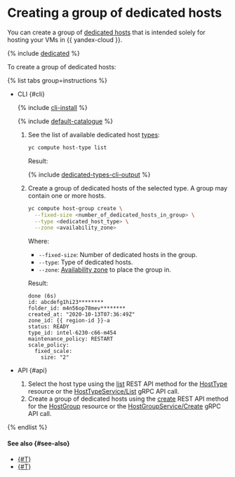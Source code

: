 # Creating a group of dedicated hosts


You can create a group of [dedicated hosts](../../concepts/dedicated-host.md) that is intended solely for hosting your VMs in {{ yandex-cloud }}.

{% include [dedicated](../../../_includes/compute/dedicated-quota.md) %}

To create a group of dedicated hosts:

{% list tabs group=instructions %}

- CLI {#cli}

  {% include [cli-install](../../../_includes/cli-install.md) %}

  {% include [default-catalogue](../../../_includes/default-catalogue.md) %}

  1. See the list of available dedicated host [types](../../concepts/dedicated-host.md#host-types):

      ```bash
      yc compute host-type list
      ```

      Result:

      {% include [dedicated-types-cli-output](../../../_includes/compute/dedicated-types-cli-output.md) %}

  1. Create a group of dedicated hosts of the selected type. A group may contain one or more hosts.

      ```bash
      yc compute host-group create \
        --fixed-size <number_of_dedicated_hosts_in_group> \
        --type <dedicated_host_type> \
        --zone <availability_zone>
      ```

      Where:

      * `--fixed-size`: Number of dedicated hosts in the group.
      * `--type`: Type of dedicated hosts.
      * `--zone`: [Availability zone](../../../overview/concepts/geo-scope.md) to place the group in.

      Result:

      ```text
      done (6s)
      id: abcdefg1hi23********
      folder_id: m4n56op78mev********
      created_at: "2020-10-13T07:36:49Z"
      zone_id: {{ region-id }}-a
      status: READY
      type_id: intel-6230-c66-m454
      maintenance_policy: RESTART
      scale_policy:
        fixed_scale:
          size: "2"
      ```

- API {#api}

  1. Select the host type using the [list](../../api-ref/HostType/list.md) REST API method for the [HostType](../../api-ref/HostType/index.md) resource or the [HostTypeService/List](../../api-ref/grpc/HostType/list.md) gRPC API call.
  1. Create a group of dedicated hosts using the [create](../../api-ref/HostGroup/create.md) REST API method for the [HostGroup](../../api-ref/HostGroup/index.md) resource or the [HostGroupService/Create](../../api-ref/grpc/HostGroup/create.md) gRPC API call.

{% endlist %}

#### See also {#see-also}

* [{#T}](running-host-group-vms.md)
* [{#T}](running-host-vms.md)